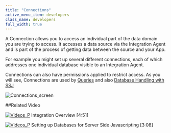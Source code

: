 ```yaml
---
title: "Connections"
active_menu_item: developers
class_name: developers
full_width: true
---
```



A Connection allows you to access an individual part of the data domain you are trying to access. It accesses a data source via the Integration Agent and is part of the process of getting data between the source and your App.

For example you might set up several different connections, each of which addresses one individual database visible to an Integration Agent.

Connections can also have permissions applied to restrict access. As you will see, Connections are used by [Queries](/developers/user-guide/product-guide/the-console/console-tabs/queries/) and also [Database Handling with SSJ](/developers/user-guide/scripting-apis/server-side-scripting-overview/database-handling-with-ssj)

![Connections\_screen](/img/docs/connections_screen.zoom48.png)

##Related Video

[![Videos\_P](/img/docs/videos_p.png)](http://www.youtube.com/v/Jy5HgPdtvMY?autoplay=1&hd=1&fs=1&showsearch=0&rel=0&) Integration Overview [4:51]

[![Videos\_P](/img/docs/videos_p.png)](http://www.youtube.com/v/vOOSCRbH6_Y?autoplay=1&hd=1&fs=1&showsearch=0&rel=0&) Setting up Databases for Server Side Javascripting [3:08]

